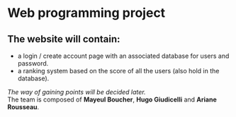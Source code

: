 # Web programming project
## The website will contain:
* a login / create account page with an associated database for users and password. 
* a ranking system based on the score of all the users (also hold in the database).  

_The way of gaining points will be decided later._  
The team is composed of **Mayeul Boucher**, **Hugo Giudicelli** and **Ariane Rousseau**.
